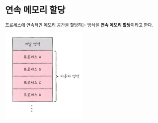 # 연속 메모리 할당

프로세스에 연속적인 메모리 공간을 할당하는 방식을 **연속 메모리 할당**이라고 한다.

<img src="img/27.png" width=250 />












